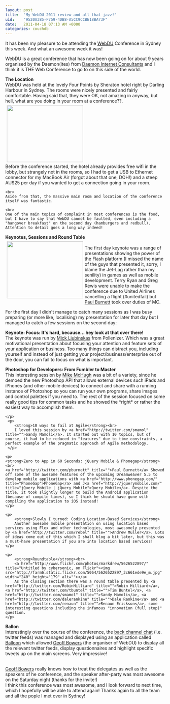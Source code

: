 ```yaml
---
layout: post
title:  "My WebDU 2011 review and all that jazz!"
uid:	"9520A385-F759-4DB8-A5CC9CCBE18BA73F"
date:   2011-04-18 07:13 AM +0000
categories: couchdb
---
```

<p>
It has been my pleasure to be attending the <a href="http://www.webdu.com.au/" title="webdu: webDU the web technology conference">WebDU</a> Conference in Sydney this week. And what an awesome week it was!  
</p>

<p>
	WebDU is a great conference that has now been going on for about 9 years organised by the Daemon(ites) from <a href="http://www.daemon.com.au/" title="daemon: Serious Web Solutions">Daemon Internet Consultants</a> and I think it is THE Web Conference to go to on this side of the world.  
</p>

<div>
	<strong>The Location</strong> <br>
	WebDU was held at the lovely Four Points by Sheraton hotel right by  Darling Harbour in Sydney. The rooms were nicely presented and fairly comfortable. Having said that, they were OK, not amazing in anyway, but hell, what are you doing in your room at a conference??. 
	<div>
	<a href="http://www.flickr.com/photos/markdrew/5626522469/" title="Untitled by cybersonic, on Flickr"><img src="http://farm6.static.flickr.com/5230/5626522469_6b938e8313_m.jpg" width="240" height="179" alt="" hspace="5" vspace="5"></a>
	<br>
	Before the conference started, the hotel already provides free wifi in the lobby, but strangely not in the rooms, so I had to get a USB to Ethernet connector for my MacBook Air (forgot about that one, DOH!) and a steep AU$25 per day if you wanted to get a connection going in your room. 

	<br>
	Aside from that, the massive main room and location of the conference itself was fantastic.
	
	<br>
	One of the main topics of complaint in most conferences is the food, but I have to say that WebDU cannot be faulted, even including a "hangover breakfast" on the second day (hamburgers and redbull). Attention to detail goes a long way indeed!
</div>

<p>
	<strong>Keynotes, Sessions and Round Table</strong><br>
	<a href="http://www.flickr.com/photos/markdrew/5626521715/" title="Untitled by cybersonic, on Flickr"><img src="http://farm6.static.flickr.com/5221/5626521715_4afe56804e_m.jpg" width="240" height="179" alt="" align="left" hspace="5" vspace="5"></a>
	<br>
	The first day keynote was a range of presentations showing the power of the Flash platform (I missed the name of the guys that presented it, sorry, I blame the Jet-Lag rather than my senility) in games as well as mobile development. Terry Ryan and Greg Rewis were unable to make the conference due to United Airlines cancelling a flight (#unitedfail) but <a href="http://twitter.com/pburnett" title="">Paul Burnett</a>  took over duties of MC. 
	
<p>
	For the first day I didn't manage to catch many sessions as I was busy preparing (or more like, localising) my presentation for later that day but I managed to catch a few sessions on the second day:
	<p>
	<strong>Keynote: Focus: It's hard, because... hey look at that over there!</strong><br>
	The keynote was run by <a href="http://twitter.com/liubinskas" title="">Mick Liubinskas</a> from Pollenizer. Which was a great motivational presentation about focusing your attention and feature sets of your application or business. Too many things can distract you, including yourself and instead of just getting your project/business/enterprise out of the door, you can fail to focus on what is important.
	</p>
	<p>
		<strong>Photoshop for Developers: From Fumbler to Master</strong><br>
		This interesting session by <a href="http://twitter.com/cs_tv" title="">Mike McHugh</a> was a bit of a variety, since he demoed the new Photoshop API that allows external devices such iPads and iPhones (and other mobile devices) to connect and share with a running instance of Photoshop so you can run your own programs, share images and control palettes if you need to. The rest of the session focused on some really good tips for common tasks and he showed the *right* or rather the easiest way to accomplish them. 

	</p>
	 <p>
	 	<strong>10 ways to fail at Agile</strong><br>
		I loved this session by <a href="http://twitter.com/smamol" title="">Sandy Mamoli</a>. It started out with 10 topics, but of course, it had to be reduced in "features" due to time constraints, a perfect example of the pragmatic approach of Agile methodology. 
	 </p>
	
	<p>
	<strong>Zero to App in 60 Seconds: jQuery Mobile & Phonegap</strong><br>
	<a href="http://twitter.com/pburnett" title="">Paul Burnett</a> Showed off some of the awesome features of the upcoming Dreamweaver 5.5 to develop mobile applications with <a href="http://www.phonegap.com/" title="PhoneGap">PhoneGap</a> and J<a href="http://jquerymobile.com/" title="jQuery Mobile | jQuery Mobile">Query Mobile</a>. Despite the title, it took slightly longer to build the Android application (because of compile times), so I think he should have gone with compiling the application to iOS instead! 
	</p>
	
	<p>
		<strong>Slowly I turned: Coding Location-Based Services</strong>
		Another awesome mobile presentation on using location based services using Flex and other technologies, most awesomely presented by <a href="http://twitter.com/rebel" title="">Andrew Muller</a>. Lots of ideas come out of this which I shall blog a bit later, but this was a must-have presentation if you are into location based services!
	</p>
	
	<p>
		<strong>Roundtable</strong><br>
		<a href="http://www.flickr.com/photos/markdrew/5626522897/" title="Untitled by cybersonic, on Flickr"><img src="http://farm6.static.flickr.com/5064/5626522897_3c661ede9e_m.jpg" width="240" height="179" alt=""></a>
		As the closing section there was a round table presented by <a href="http://twitter.com/RobinHilliard" title="">Robin Hilliard</a>, <a href="http://twitter.com/tbuntel" title="">Tim Buntel</a>, <a href="http://twitter.com/smamol" title="">Sandy Mamoli</a>, <a href="http://twitter.com/dalerankine" title="">Dale Rankine</a> and <a href="http://twitter.com/renaun" title="">Renaun Erickson</a>, some interesting questions including the infamous "innovation (full stop)" question.
	</p>
	
</p>	
</p>

<p>
	<strong>Ballon</strong><br>
	Interestingly over the course of the conference, the <a href="http://interacteev.com/webdu-keynotes-top" title="WebDU 2011 - Keynotes - Keynotes">back channel chat</a> (i.e. twitter feeds) was managed and displayed using an application called <a href="http://www.balloonup.com/en/" title="Balloon - Event organizers, experience 2.0">Balloon</a> which allowed <a href="http://twitter.com/modius" title="">Geoff Bowers</a> (the organiser of WebDU) to display all the relevant twitter feeds, display questionnaires and highlight specific tweets up on the main screens. Very impressive! 
	
</p>

<p>
<br>	
<a href="http://twitter.com/modius" title="">Geoff Bowers</a> really knows how to treat the delegates as well as the speakers of he conference, and the speaker after-party was most awesome on the Saturday night (thanks for the invite!)
<br>	
I think this conference was most awesome, and I look forward to next time, which I hopefully will be able to attend again! Thanks again to all the team and all the pople I met over in Sydney!<br>
</p>